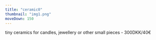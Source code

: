 ```yaml
---
title: "ceramic0"
thumbnail: "img1.png"
moveDown: 150
---
```

tiny ceramics for candles, jewellery or other small pieces - 
300DKK/40€